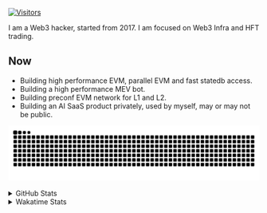 <!-- markdownlint-disable MD041 MD010 MD033 -->
[![Visitors](https://api.visitorbadge.io/api/daily?path=Akagi201%2FAkagi201&label=Visitors%20Today&countColor=%2337d67a)](https://visitorbadge.io/status?path=Akagi201%2FAkagi201)

I am a Web3 hacker, started from 2017. I am focused on Web3 Infra and HFT trading.

## Now

* Building high performance EVM, parallel EVM and fast statedb access.
* Building a high performance MEV bot.
* Building preconf EVM network for L1 and L2.
* Building an AI SaaS product privately, used by myself, may or may not be public.

[![github contribution grid snake animation](https://raw.githubusercontent.com/Akagi201/Akagi201/output/github-contribution-grid-snake.svg#gh-light-mode-only)](https://github.com/Akagi201)

<details>
<summary>GitHub Stats</summary>
  <a href="https://github.com/Akagi201"><img alt="Profile Detail" src="https://raw.githubusercontent.com/Akagi201/Akagi201/master/profile-summary-card-output/dracula/0-profile-details.svg" /></a>
  <a href="https://github.com/Akagi201"><img alt="Github Stats" src="https://raw.githubusercontent.com/Akagi201/Akagi201/master/profile-summary-card-output/dracula/3-stats.svg" /></a>
  <a href="https://github.com/Akagi201"><img alt="Lang By Commits" src="https://raw.githubusercontent.com/Akagi201/Akagi201/master/profile-summary-card-output/dracula/2-most-commit-language.svg" /></a>
</details>

<details>
<summary>Wakatime Stats</summary>
<br>

<!--START_SECTION:waka-->

```txt
From: 20 August 2024 - To: 27 August 2024

Total Time: 43 hrs 2 mins

Other        36 hrs 15 mins  █████████████████████░░░░   84.24 %
Rust         2 hrs 52 mins   █▓░░░░░░░░░░░░░░░░░░░░░░░   06.69 %
Go           1 hr 44 mins    █░░░░░░░░░░░░░░░░░░░░░░░░   04.05 %
sh           1 hr 20 mins    ▓░░░░░░░░░░░░░░░░░░░░░░░░   03.12 %
Markdown     40 mins         ▒░░░░░░░░░░░░░░░░░░░░░░░░   01.57 %
TOML         3 mins          ░░░░░░░░░░░░░░░░░░░░░░░░░   00.13 %
Solidity     1 min           ░░░░░░░░░░░░░░░░░░░░░░░░░   00.07 %
Bash         1 min           ░░░░░░░░░░░░░░░░░░░░░░░░░   00.06 %
INI          0 secs          ░░░░░░░░░░░░░░░░░░░░░░░░░   00.04 %
JSON         0 secs          ░░░░░░░░░░░░░░░░░░░░░░░░░   00.02 %
```

<!--END_SECTION:waka-->

</details>
